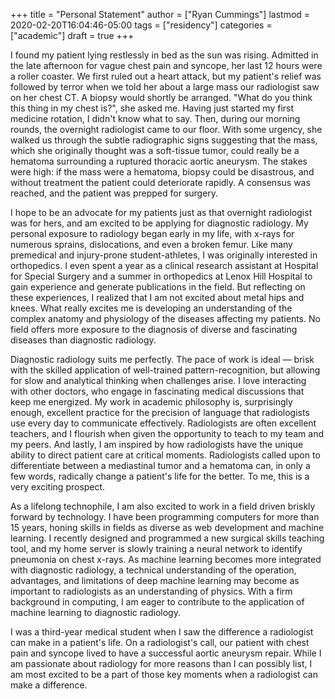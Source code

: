 +++
title = "Personal Statement"
author = ["Ryan Cummings"]
lastmod = 2020-02-20T16:04:46-05:00
tags = ["residency"]
categories = ["academic"]
draft = true
+++

I found my patient lying restlessly in bed as the sun was rising. Admitted in the late afternoon for vague chest pain and syncope, her last 12 hours were a roller coaster. We first ruled out a heart attack, but my patient's relief was followed by terror when we told her about a large mass our radiologist saw on her chest CT. A biopsy would shortly be arranged. "What do you think this thing in my chest is?", she asked me. Having just started my first medicine rotation, I didn't know what to say. Then, during our morning rounds, the overnight radiologist came to our floor. With some urgency, she walked us through the subtle radiographic signs suggesting that the mass, which she originally thought was a soft-tissue tumor, could really be a hematoma surrounding a ruptured thoracic aortic aneurysm. The stakes were high: if the mass were a hematoma, biopsy could be disastrous, and without treatment the patient could deteriorate rapidly. A consensus was reached, and the patient was prepped for surgery.

I hope to be an advocate for my patients just as that overnight radiologist was for hers, and am excited to be applying for diagnostic radiology. My personal exposure to radiology began early in my life, with x-rays for numerous sprains, dislocations, and even a broken femur. Like many premedical and injury-prone student-athletes, I was originally interested in orthopedics. I even spent a year as a clinical research assistant at Hospital for Special Surgery and a summer in orthopedics at Lenox Hill Hospital to gain experience and generate publications in the field. But reflecting on these experiences, I realized that I am not excited about metal hips and knees. What really excites me is developing an understanding of the complex anatomy and physiology of the diseases affecting my patients. No field offers more exposure to the diagnosis of diverse and fascinating diseases than diagnostic radiology.

Diagnostic radiology suits me perfectly. The pace of work is ideal — brisk with the skilled application of well-trained pattern-recognition, but allowing for slow and analytical thinking when challenges arise. I love interacting with other doctors, who engage in fascinating medical discussions that keep me energized. My work in academic philosophy is, surprisingly enough, excellent practice for the precision of language that radiologists use every day to communicate effectively. Radiologists are often excellent teachers, and I flourish when given the opportunity to teach to my team and my peers. And lastly, I am inspired by how radiologists have the unique ability to direct patient care at critical moments. Radiologists called upon to differentiate between a mediastinal tumor and a hematoma can, in only a few words, radically change a patient's life for the better. To me, this is a very exciting prospect.

As a lifelong technophile, I am also excited to work in a field driven briskly forward by technology. I have been programming computers for more than 15 years, honing skills in fields as diverse as web development and machine learning. I recently designed and programmed a new surgical skills teaching tool, and my home server is slowly training a neural network to identify pneumonia on chest x-rays. As machine learning becomes more integrated with diagnostic radiology, a technical understanding of the operation, advantages, and limitations of deep machine learning may become as important to radiologists as an understanding of physics. With a firm background in computing, I am eager to contribute to the application of machine learning to diagnostic radiology.

I was a third-year medical student when I saw the difference a radiologist can make in a patient's life. On a radiologist's call, our patient with chest pain and syncope lived to have a successful aortic aneurysm repair. While I am passionate about radiology for more reasons than I can possibly list, I am most excited to be a part of those key moments when a radiologist can make a difference.
